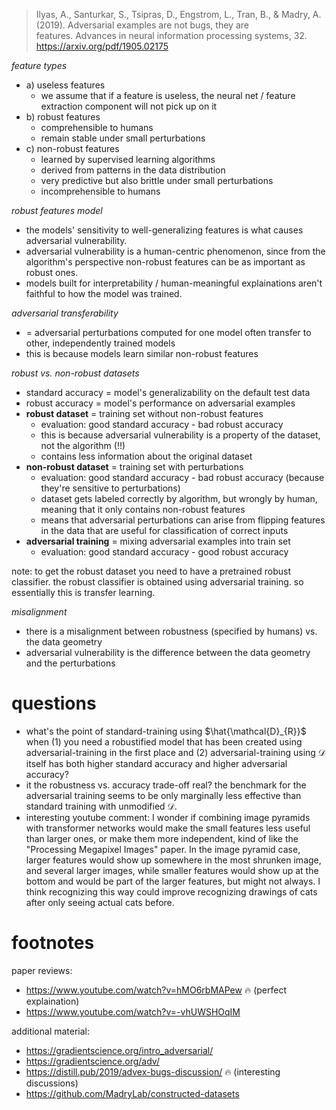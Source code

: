 > Ilyas, A., Santurkar, S., Tsipras, D., Engstrom, L., Tran, B., & Madry, A. (2019). Adversarial examples are not bugs, they are features. Advances in neural information processing systems, 32. https://arxiv.org/pdf/1905.02175

*feature types*

- a) useless features
	- we assume that if a feature is useless, the neural net / feature extraction component will not pick up on it
- b) robust features
	- comprehensible to humans
	- remain stable under small perturbations
- c) non-robust features
	- learned by supervised learning algorithms
	- derived from patterns in the data distribution
	- very predictive but also brittle under small perturbations
	- incomprehensible to humans

*robust features model*

- the models' sensitivity to well-generalizing features is what causes adversarial vulnerability.
- adversarial vulnerability is a human-centric phenomenon, since from the algorithm's perspective non-robust features can be as important as robust ones.
- models built for interpretability / human-meaningful explainations aren't faithful to how the model was trained.

*adversarial transferability*

- = adversarial perturbations computed for one model often transfer to other, independently trained models
- this is because models learn similar non-robust features

*robust vs. non-robust datasets*

- standard accuracy = model's generalizability on the default test data
- robust accuracy = model's performance on adversarial examples
- **robust dataset** = training set without non-robust features
	- evaluation: good standard accuracy - bad robust accuracy
	- this is because adversarial vulnerability is a property of the dataset, not the algorithm (!!)
	- contains less information about the original dataset
- **non-robust dataset** = training set with perturbations
	- evaluation: good standard accuracy - bad robust accuracy (because they're sensitive to perturbations)
	- dataset gets labeled correctly by algorithm, but wrongly by human, meaning that it only contains non-robust features
	- means that adversarial perturbations can arise from flipping features in the data that are useful for classification of correct inputs
- **adversarial training** = mixing adversarial examples into train set
	- evaluation: good standard accuracy - good robust accuracy

note: to get the robust dataset you need to have a pretrained robust classifier. the robust classifier is obtained using adversarial training. so essentially this is transfer learning.

*misalignment*

- there is a misalignment between robustness (specified by humans) vs. the data geometry
- adversarial vulnerability is the difference between the data geometry and the perturbations

# questions

- what's the point of standard-training using $\hat{\mathcal{D}_{R}}$ when (1) you need a robustified model that has been created using adversarial-training in the first place and (2) adversarial-training using $\mathcal D$ itself has both higher standard accuracy and higher adversarial accuracy?
- it the robustness vs. accuracy trade-off real? the benchmark for the adversarial training seems to be only marginally less effective than standard training with unmodified $\mathcal D$.
- interesting youtube comment: I wonder if combining image pyramids with transformer networks would make the small features less useful than larger ones, or make them more independent, kind of like the "Processing Megapixel Images" paper. In the image pyramid case, larger features would show up somewhere in the most shrunken image, and several larger images, while smaller features would show up at the bottom and would be part of the larger features, but might not always. I think recognizing this way could improve recognizing drawings of cats after only seeing actual cats before.

# footnotes

paper reviews:

- https://www.youtube.com/watch?v=hMO6rbMAPew 🔥 (perfect explaination)
- https://www.youtube.com/watch?v=-vhUWSHOqIM

additional material:

- https://gradientscience.org/intro_adversarial/
- https://gradientscience.org/adv/
- https://distill.pub/2019/advex-bugs-discussion/ 🔥 (interesting discussions)
- https://github.com/MadryLab/constructed-datasets
